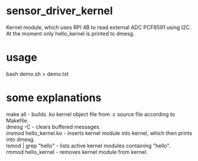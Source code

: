 # sensor_driver_kernel
Kernel module, which uses RPI 4B to read external ADC PCF8591 using I2C. At the moment only hello_kernel is printed to dmesg.

# usage
bash demo.sh > demo.txt

# some explanations
make all - builds .ko kernel object file from .c source file according to Makefile.  
dmesg -C - clears buffered messages.  
insmod hello_kernel.ko - inserts kernel module into kernel, which then prints into dmesg.  
lsmod | grep "hello" - lists active kernel modules containing "hello".  
rmmod hello_kernel - removes kernel module from kernel.  
